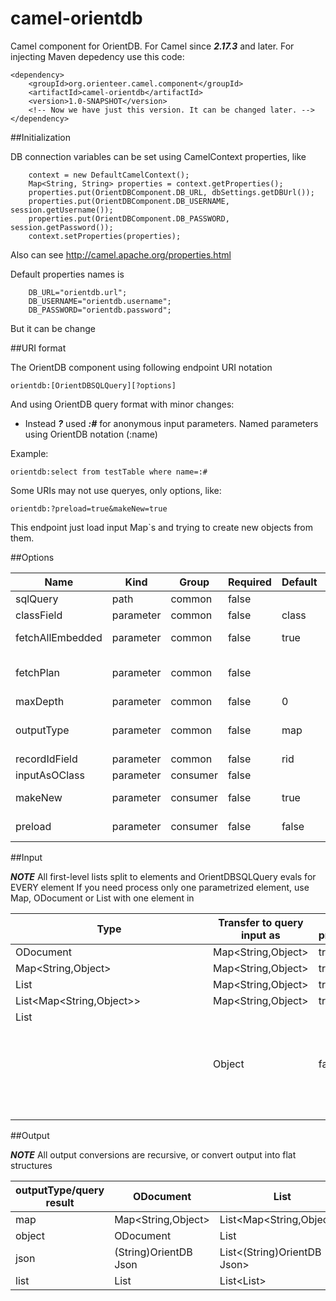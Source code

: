 # camel-orientdb
Camel component for OrientDB. For Camel since ***2.17.3*** and later.
For injecting Maven depedency use this code:

```
<dependency>
	<groupId>org.orienteer.camel.component</groupId>
	<artifactId>camel-orientdb</artifactId>
    <version>1.0-SNAPSHOT</version>
    <!-- Now we have just this version. It can be changed later. -->
</dependency>
```

##Initialization

DB connection variables can be set using CamelContext properties, like 
```
	context = new DefaultCamelContext();
	Map<String, String> properties = context.getProperties();
	properties.put(OrientDBComponent.DB_URL, dbSettings.getDBUrl());
	properties.put(OrientDBComponent.DB_USERNAME, session.getUsername());
	properties.put(OrientDBComponent.DB_PASSWORD, session.getPassword());
	context.setProperties(properties);
```

Also can see http://camel.apache.org/properties.html

Default properties names is

```
	DB_URL="orientdb.url"; 
	DB_USERNAME="orientdb.username"; 
	DB_PASSWORD="orientdb.password"; 
```
 
But it can be change


##URI format

The OrientDB component using following endpoint URI notation

```
orientdb:[OrientDBSQLQuery][?options]
```

And using OrientDB query format with minor changes:

- Instead ***?***  used ***:#*** for anonymous input parameters. Named parameters using OrientDB notation (:name) 

Example:
```
orientdb:select from testTable where name=:# 
```

Some URIs may not use queryes, only options, like: 

```
orientdb:?preload=true&makeNew=true 
```

This endpoint just load input Map`s and trying to create new objects from them.

##Options

|Name 	|Kind 	|Group 	|Required 	|Default 	|Type 	|Enum 	|Description|
|---|---|---|---|---|---|---|---|
|sqlQuery| 	path 	|common 	|false 		| |java.lang.String 		|Sets the query to execute
|classField 	|parameter 	|common|false  		|class 	|java.lang.String 		|Your "@class" renamed to classField value
|fetchAllEmbedded 	|parameter 	|common|false  		|true 	|boolean 		|Fetch all embedded(not linked) objects, ignore "maxDepth". Only for "map" type.
|fetchPlan 	|parameter 	|common|false  			| |java.lang.String 		|Set fetch plan (view OrientDB documentation, like http://orientdb.com/docs/2.0/orientdb.wiki/Fetching-Strategies.html)
|maxDepth 	|parameter 	|common|false 		|0 	|int 		|Max fetch depth. Only for "map" type
|outputType 	|parameter 	|common|false  		|map 	|org.orienteer.camel.component.OrientDBCamelDataType |map/object/json/list 	|Output data type of single row.
|recordIdField 	|parameter 	|common|false 		|rid 	|java.lang.String 		|Your "@rid" renamed to recordIdField value
|inputAsOClass 	|parameter 	|consumer|false 		| |java.lang.String 		|Rewrite "@class" field value in root document(s)
|makeNew 	|parameter 	|consumer|false  		|true 	|boolean 		|Clear ODocuments RID`s in PRELOAD phase BEFORE save.Works only if ***preload=true***
|preload 	|parameter 	|consumer|false 		|false 	|boolean 		|Trying to save ODocument from input data BEFORE query

##Input

***NOTE*** All first-level lists split to elements and OrientDBSQLQuery evals for EVERY element 
If you need process only one parametrized element, use Map, ODocument or List<List> with one element in

|Type|Transfer to query input as|Can be preloaded|
|---|---|---|
|ODocument|Map<String,Object>|true
|Map<String,Object>|Map<String,Object>|true
|List<ODocument>|Map<String,Object>|true
|List<Map<String,Object>>|Map<String,Object>|true
|List<Object>|Object|false

##Output

***NOTE*** All output conversions are recursive, or convert output into flat structures

|outputType/query result|ODocument|List<ODocument>|Object|
|---|---|---|---|
|map|Map<String,Object>|List<Map<String,Object>>|Object
|object|ODocument|List<ODocument>|Object
|json|(String)OrientDB Json|List<(String)OrientDB Json>|Object
|list|List<String>|List<List<String>>|Object







